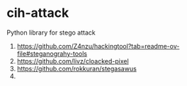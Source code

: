 # cih-attack

Python library for stego attack
1. https://github.com/Z4nzu/hackingtool?tab=readme-ov-file#steganograhy-tools
2. https://github.com/livz/cloacked-pixel
3. https://github.com/rokkuran/stegasawus
4. 
